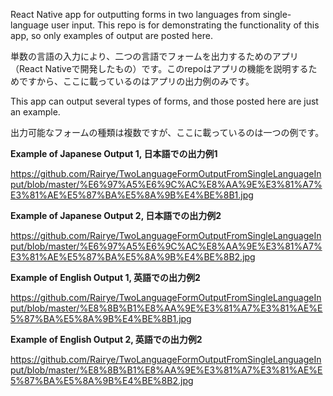 React Native app for outputting forms in two languages from single-language user input. This repo is for demonstrating the functionality of this app, so only examples of output are posted here.

単数の言語の入力により、二つの言語でフォームを出力するためのアプリ（React Nativeで開発したもの）です。このrepoはアプリの機能を説明するためですから、ここに載っているのはアプリの出力例のみです。

This app can output several types of forms, and those posted here are just an example. 

出力可能なフォームの種類は複数ですが、ここに載っているのは一つの例です。

<b>Example of Japanese Output 1, 日本語での出力例1</b>

https://github.com/Rairye/TwoLanguageFormOutputFromSingleLanguageInput/blob/master/%E6%97%A5%E6%9C%AC%E8%AA%9E%E3%81%A7%E3%81%AE%E5%87%BA%E5%8A%9B%E4%BE%8B1.jpg

<b>Example of Japanese Output 2, 日本語での出力例2</b>

https://github.com/Rairye/TwoLanguageFormOutputFromSingleLanguageInput/blob/master/%E6%97%A5%E6%9C%AC%E8%AA%9E%E3%81%A7%E3%81%AE%E5%87%BA%E5%8A%9B%E4%BE%8B2.jpg

<b>Example of English Output 1, 英語での出力例2</b>

https://github.com/Rairye/TwoLanguageFormOutputFromSingleLanguageInput/blob/master/%E8%8B%B1%E8%AA%9E%E3%81%A7%E3%81%AE%E5%87%BA%E5%8A%9B%E4%BE%8B1.jpg

<b>Example of English Output 2, 英語での出力例2</b>

https://github.com/Rairye/TwoLanguageFormOutputFromSingleLanguageInput/blob/master/%E8%8B%B1%E8%AA%9E%E3%81%A7%E3%81%AE%E5%87%BA%E5%8A%9B%E4%BE%8B2.jpg

